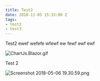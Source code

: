 ```yaml
---
title: Test2
date: 2018-11-05 15:33:00 Z
tags:
- test2
- test3
---
```


Test2
ewef wefefe wfewf ew fewf ewf ewf

![ChartJs.Blazor.gif](/uploads/ChartJs.Blazor.gif)

Test 2

![Screenshot 2018-05-06 19.30.59.png](/uploads/Screenshot%202018-05-06%2019.30.59.png)


